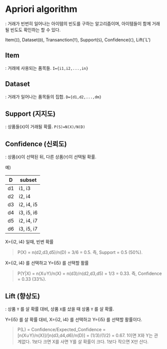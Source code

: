 # Apriori algorithm
: 거래가 빈번히 일어나는 아이템의 빈도를 구하는 알고리즘이며, 아이템들이 함께 거래될 빈도도 확인하는 할 수 있다.

Item(`I`), Dataset(`D`), Transanction(`T`), Support(`S`), Confidence(`C`), Lift(`L')

## Item
: 거래에 사용되는 품목들. `I={i1,i2,...,in}`

## Dataset
: 거래가 일어나는 품목들의 집합. `D={d1,d2,...,dm}`

## Support (지지도)
: 상품들(`X`)이 거래될 확률. `P(S)=N(X)/N(D)`

## Confidence (신뢰도)
:  상품(`X`)이 선택된 뒤, 다른 상품(`Y`)이 선택될 확률.

예)

|D| subset|
|-|-|
|d1|i1, i3|
|d2|i2, i4|
|d3|i2, i4, i5|
|d4|i3, i5, i6|
|d5|i2, i4, i7|
|d6|i3, i5, i7|

X={i2, i4} 일때, 빈번 확률
> P(X) = n(d2,d3,d5)/n(D) = 3/6 = 0.5. 즉, Support = 0.5 (50%).

X={i2, i4} 를 선택하고 Y={i5} 를 선택할 활률
> P(Y|X) = n(X∪Y)/n(X) = n(d3)/n(d2,d3,d5) = 1/3 = 0.33. 즉, Confidence = 0.33 (33%).

## Lift (향상도)
: 상품 `Y` 를 살 확률 대비, 상품 `X`를 샀을 때 상품 `Y` 를 살 확률.

Y={i5} 를 살 확률 대비, X={i2, i4} 를 선택하고 Y={i5} 를 선택할 활률이다.
> P(L) = Confidence/Expected_Confidence = [n(X∪Y)/n(X)]/[n(d3,d4,d6)/n(D)] = (1/3)/(1/2) = 0.67.
1이면 X와 Y는 관계없다. 1보다 크면 X를 사면 Y를 살 확률이 크다. 1보다 작으면 X만 산다.


